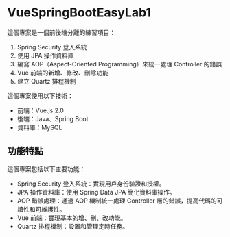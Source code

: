 # VueSpringBootEasyLab1

這個專案是一個前後端分離的練習項目：

1. Spring Security 登入系統
2. 使用 JPA 操作資料庫
3. 編寫 AOP（Aspect-Oriented Programming）來統一處理 Controller 的錯誤
4. Vue 前端的新增、修改、刪除功能
5. 建立 Quartz 排程機制

這個專案使用以下技術：

- 前端：Vue.js 2.0
- 後端：Java、Spring Boot
- 資料庫：MySQL

## 功能特點

這個專案包括以下主要功能：

- Spring Security 登入系統：實現用戶身份驗證和授權。
- JPA 操作資料庫：使用 Spring Data JPA 簡化資料庫操作。
- AOP 錯誤處理：通過 AOP 機制統一處理 Controller 層的錯誤，提高代碼的可讀性和可維護性。
- Vue 前端：實現基本的增、刪、改功能。
- Quartz 排程機制：設置和管理定時任務。

